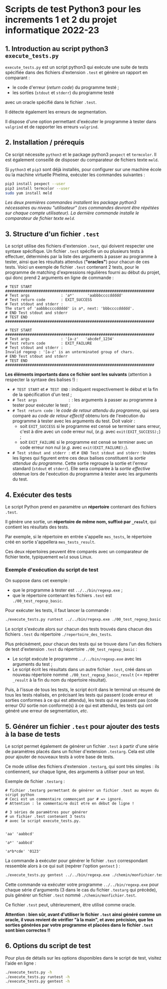 # Scripts de test Python3 pour les increments 1 et 2 du projet informatique 2022-23



## 1. Introduction au script python3 `execute_tests.py`

`execute_tests.py` est un script python3 qui exécute une suite de tests spécifiée dans des fichiers d'extension `.test`
et génère un rapport en comparant :

* le code d'erreur (*return code*) du programme testé ;
* les sorties (`stdout` et `stderr`) du programme testé

avec un oracle spécifié dans le fichier `.test`.

Il détecte également les erreurs de segmentation.

Il dispose d'une option permettant d'exécuter le programme à tester dans `valgrind` et de rapporter les erreurs `valgrind`.

## 2. Installation / prérequis

Ce script nécessite `python3` et le package python3 `pexpect` et `termcolor`.
Il est également conseillé de disposer du comparateur de fichiers texte `meld`.

Si `python3` et `pip3` sont déjà installés, pour configurer sur une machine école ou la machine virtuelle Phelma, exécuter les commandes suivantes :
```bash
pip3 install pexpect --user
pip3 install termcolor --user
sudo yum install meld
```
*Les deux premières commandes installent les package python3 nécessaires au niveau "utilisateur" (ces commandes devront être répétées sur chaque compte utilisateur). La dernière commande installe le comparateur de fichier texte `meld`.*

## 3. Structure d'un fichier `.test`

Le script utilise des fichiers d'extension `.test`, qui doivent respecter une syntaxe spécifique. Un fichier `.test` spécifie un ou plusieurs tests à effectuer, déterminés par la liste des arguments à passer au programme à tester, ainsi que les résultats attendus (**"oracles"**) pour chacun de ces tests.
Voici un exemple de fichier `.test` contenant 2 tests, pour le programme de matching d'expressions régulières fourni au début du projet, qui donc prend 2 arguments en ligne de commande :
```
# TEST START ###################################################################
# Test args              : 'a*'      'aabbbccccddddd'
# Test return code       : EXIT_SUCCESS
# Test stdout and stderr :
The start of 'aabbbccccddddd' is a*, next: 'bbbccccddddd'.
# END Test stdout and stderr
# TEST END   ###################################################################

# TEST START ###################################################################
# Test args              : '[a-z'   'abcdef_1234'
# Test return code       : EXIT_FAILURE
# Test stdout and stderr :
Invalid regexp : '[a-z' is an unterminated group of chars.
# END Test stdout and stderr
# TEST END   ###################################################################
```
**Les éléments importants dans ce fichier sont les suivants** (attention à respecter la syntaxe des balises !) :

* `# TEST START` et `# TEST END` : indiquent respectivement le début et la fin de la spécification d'un test ;
* `# Test args              :` : les arguments à passer au programme à tester pour exécuter le test ;
* `# Test return code` : le *code de retour attendu du programme*, qui sera comparé au *code de retour effectif* obtenu lors de l'exécution du programme à tester avec les arguments du test. Doit valoir :
  * soit `EXIT_SUCCESS` si le programme est censé se terminer sans erreur, c'est à dire avec un code erreur nul, (*e.g.* avec `exit(EXIT_SUCCESS);`) ;
  * soit `EXIT_FAILURE` si le programme est censé se terminer avec un code erreur non nul (*e.g.* avec `exit(EXIT_FAILURE);`).
* `# Test stdout and stderr :` et `# END Test stdout and stderr` : toutes les lignes qui figurent entre ces deux balises constituent la *sortie attendue du programme*. Cette sortie regroupe la sortie et l'erreur standard (`stdout` et `stderr`). Elle sera comparée à la *sortie effective* obtenue lors de l'exécution du programme à tester avec les arguments du test.


## 4. Exécuter des tests

Le script Python prend en paramètre un **répertoire** contenant des fichiers `.test`.

Il génère une sortie, un **répertoire de même nom, suffixé par `_result`**, qui contient les résultats des tests.

Par exemple, si le répertoire en entrée s'appelle `mes_tests`, le répertoire créé en sortie s'appellera `mes_tests_result`.

Ces deux répertoires peuvent être comparés avec un comparateur de fichier texte, typiquement `meld` sous Linux.

### Exemple d'exécution du script de test

On suppose dans cet exemple :
* que le programme à tester est `../../bin/regexp.exe` ;
* que le répertoire contenant les fichiers `.test` est `./00_test_regexp_basic`.

Pour exécuter les tests, il faut lancer la commande :

```bash
./execute_tests.py runtest ../../bin/regexp.exe ./00_test_regexp_basic
```

Le script s'exécute alors sur chacun des tests trouvés dans chacun des fichiers `.test` du répertoire `./repertoire_des_tests`.

Plus précisément, pour chacun des tests qui se trouve dans l'un des fichiers de test d'extension `.test` du répertoire `./00_test_regexp_basic` :
* Le script exécute le programme `../../bin/regexp.exe` avec les arguments du test ;
* Le script écrit les résultats dans un autre fichier `.test`, créé dans un nouveau répertoire nommé `./00_test_regexp_basic_result`  (<= repérer `_result` à la fin du nom du répertoire résultat).

Puis, à l'issue de tous les tests, le script écrit dans le terminal un résumé de tous les tests réalisés, en précisant les tests qui passent (code erreur et sorties conformes à ce qui est attendu), les tests qui ne passent pas (code erreur OU sortie non conforme(s) à ce qui est attendu), les tests qui ont généré une erreur de segmentation, *etc*.

## 5. Générer un fichier `.test` pour ajouter des tests à la base de tests

Le script permet également de générer un fichier `.test` à partir d'une série de paramètres placés dans un fichier d'extension `.testarg`. Cela est utile pour ajouter de nouveaux tests à votre base de tests.

Ce mode utilise des fichiers d'extension `.testarg`, qui sont très simples : ils contiennent, sur chaque ligne, des arguments à utiliser pour un test.

Exemple de fichier `.testarg` :
```
# fichier .testarg permettant de générer un fichier .test au moyen du script python
# Ceci est un commentaire commençant par # => ignoré.
# Attention : le commentaire doit etre en début de ligne !

# 3 séries de paramètres pour générer
# un fichier .test contenant 3 tests
# avec le script execute_tests.py.


'aa' 'aabbcd'

'a*' 'aabbcd'

'a*b*cde' '0123'
```

La commande à exécuter pour générer le fichier `.test` correspondant ressemble alors à ce qui suit (repérer l'option `gentest` ) :

```bash
./execute_tests.py gentest ../../bin/regexp.exe ./chemin/monfichier.testarg
```

Cette commande va exécuter votre programme `../../bin/regexp.exe` pour chaque série d'arguments (3 dans le cas du fichier `.testarg` qui précède), puis générer un fichier `.test` nommé `./chemin/monfichier.test`.

Ce fichier `.test` peut, ultérieurement, être utilisé comme oracle.

**Attention : bien sûr, avant d'utiliser le fichier `.test` ainsi généré comme un oracle, il vous revient de vérifier "à la main", et avec précision, que les sorties générées par votre programme et placées dans le fichier `.test` sont bien correctes  !!**

## 6. Options du script de test

Pour plus de détails sur les options disponibles dans le script de test, visitez l'aide en ligne :
```bash
./execute_tests.py -h
./execute_tests.py runtest -h
./execute_tests.py gentest -h
```
